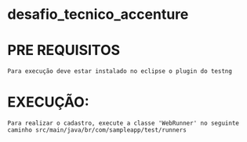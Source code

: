 # desafio_tecnico_accenture

# PRE REQUISITOS
    Para execução deve estar instalado no eclipse o plugin do testng
    
# EXECUÇÃO:
    Para realizar o cadastro, execute a classe 'WebRunner' no seguinte caminho src/main/java/br/com/sampleapp/test/runners
